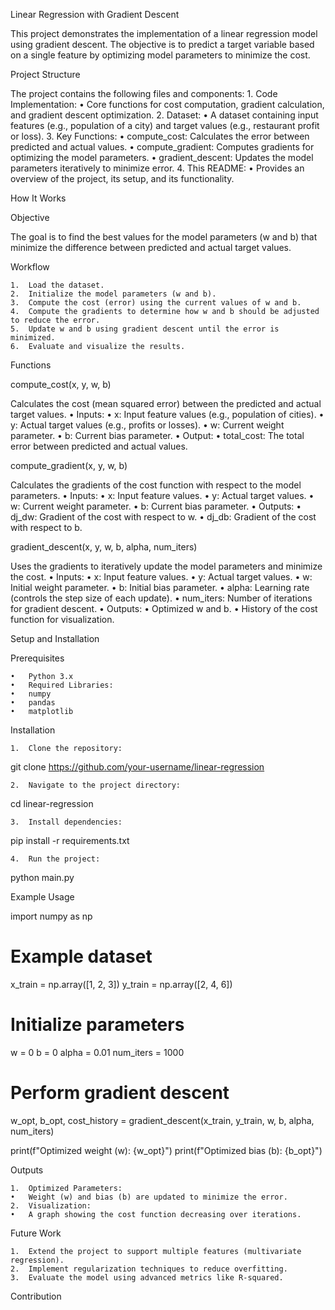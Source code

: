 
Linear Regression with Gradient Descent

This project demonstrates the implementation of a linear regression model using gradient descent. The objective is to predict a target variable based on a single feature by optimizing model parameters to minimize the cost.

Project Structure

The project contains the following files and components:
	1.	Code Implementation:
	•	Core functions for cost computation, gradient calculation, and gradient descent optimization.
	2.	Dataset:
	•	A dataset containing input features (e.g., population of a city) and target values (e.g., restaurant profit or loss).
	3.	Key Functions:
	•	compute_cost: Calculates the error between predicted and actual values.
	•	compute_gradient: Computes gradients for optimizing the model parameters.
	•	gradient_descent: Updates the model parameters iteratively to minimize error.
	4.	This README:
	•	Provides an overview of the project, its setup, and its functionality.

How It Works

Objective

The goal is to find the best values for the model parameters (w and b) that minimize the difference between predicted and actual target values.

Workflow

	1.	Load the dataset.
	2.	Initialize the model parameters (w and b).
	3.	Compute the cost (error) using the current values of w and b.
	4.	Compute the gradients to determine how w and b should be adjusted to reduce the error.
	5.	Update w and b using gradient descent until the error is minimized.
	6.	Evaluate and visualize the results.

Functions

compute_cost(x, y, w, b)

Calculates the cost (mean squared error) between the predicted and actual target values.
	•	Inputs:
	•	x: Input feature values (e.g., population of cities).
	•	y: Actual target values (e.g., profits or losses).
	•	w: Current weight parameter.
	•	b: Current bias parameter.
	•	Output:
	•	total_cost: The total error between predicted and actual values.

compute_gradient(x, y, w, b)

Calculates the gradients of the cost function with respect to the model parameters.
	•	Inputs:
	•	x: Input feature values.
	•	y: Actual target values.
	•	w: Current weight parameter.
	•	b: Current bias parameter.
	•	Outputs:
	•	dj_dw: Gradient of the cost with respect to w.
	•	dj_db: Gradient of the cost with respect to b.

gradient_descent(x, y, w, b, alpha, num_iters)

Uses the gradients to iteratively update the model parameters and minimize the cost.
	•	Inputs:
	•	x: Input feature values.
	•	y: Actual target values.
	•	w: Initial weight parameter.
	•	b: Initial bias parameter.
	•	alpha: Learning rate (controls the step size of each update).
	•	num_iters: Number of iterations for gradient descent.
	•	Outputs:
	•	Optimized w and b.
	•	History of the cost function for visualization.

Setup and Installation

Prerequisites

	•	Python 3.x
	•	Required Libraries:
	•	numpy
	•	pandas
	•	matplotlib

Installation

	1.	Clone the repository:

git clone https://github.com/your-username/linear-regression


	2.	Navigate to the project directory:

cd linear-regression


	3.	Install dependencies:

pip install -r requirements.txt


	4.	Run the project:

python main.py

Example Usage

import numpy as np

# Example dataset
x_train = np.array([1, 2, 3])
y_train = np.array([2, 4, 6])

# Initialize parameters
w = 0
b = 0
alpha = 0.01
num_iters = 1000

# Perform gradient descent
w_opt, b_opt, cost_history = gradient_descent(x_train, y_train, w, b, alpha, num_iters)

print(f"Optimized weight (w): {w_opt}")
print(f"Optimized bias (b): {b_opt}")

Outputs

	1.	Optimized Parameters:
	•	Weight (w) and bias (b) are updated to minimize the error.
	2.	Visualization:
	•	A graph showing the cost function decreasing over iterations.

Future Work

	1.	Extend the project to support multiple features (multivariate regression).
	2.	Implement regularization techniques to reduce overfitting.
	3.	Evaluate the model using advanced metrics like R-squared.

Contribution

